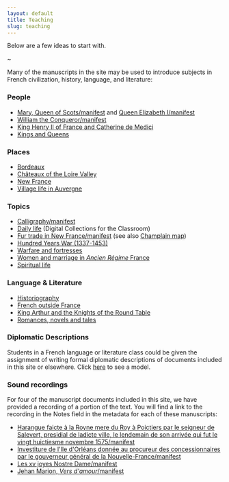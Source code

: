 ```yaml
---
layout: default
title: Teaching
slug: teaching
---
```


Below are a few ideas to start with.

~

Many of the manuscripts in the site may be used to introduce subjects in French civilization, history, language, and literature:

### People
- [Mary, Queen of Scots/manifest](https://centerfordigitalhumanities.github.io/Newberry-French-paleography/www/record.html?id=https://iiif.library.utoronto.ca/presentation/v2/paleography:461#page/1/mode/1up) and [Queen Elizabeth I/manifest](https://centerfordigitalhumanities.github.io/Newberry-French-paleography/www/record.html?id=https://iiif.library.utoronto.ca/presentation/v2/paleography:430#page/1/mode/1up)
- [William the Conqueror/manifest](https://centerfordigitalhumanities.github.io/Newberry-French-paleography/www/record.html?id=https://iiif.library.utoronto.ca/presentation/v2/paleography:1817#page/1/mode/1up)
- [King Henry II of France and Catherine de Medici](https://paleography.library.utoronto.ca/islandora/search/catch_all_fields_mt%3A%28%22Henry%20II%22%29)
- [Kings and Queens](https://paleography.library.utoronto.ca/islandora/search/catch_all_fields_mt%3A%28king%20queen%29)

### Places

- [Bordeaux](https://paleography.library.utoronto.ca/islandora/search/bordeaux?type=dismax)
- [Châteaux of the Loire Valley](https://paleography.library.utoronto.ca/islandora/search/catch_all_fields_mt%3A%28loire%20valley%29?f[0]=-entity_type%3A%22node%22&sort=mods_originInfo_qualifier_approximate_dateIssued_s%20asc)
- [New France](https://paleography.library.utoronto.ca/islandora/search/new%20france?type=dismax&f%5B0%5D=mods_subject_geographic_ms%3A%22New\%20France%22)
- [Village life in Auvergne](https://paleography.library.utoronto.ca/islandora/search/catch_all_fields_mt%3A%28Auvergne%29?f[0]=-entity_type%3A%22node%22)

### Topics

- [Calligraphy/manifest](https://centerfordigitalhumanities.github.io/Newberry-French-paleography/www/record.html?id=https://iiif.library.utoronto.ca/presentation/v2/paleography:calligraphybooks)
- [Daily life](http://dcc.newberry.org/collections/daily-life-in-early-modern-france) (Digital Collections for the Classroom)
- [Fur trade in New France/manifest](https://centerfordigitalhumanities.github.io/Newberry-French-paleography/www/record.html?id=https://iiif.library.utoronto.ca/presentation/v2/paleography:447#page/1/mode/1up) (see also [Champlain map](http://paleography.library.utoronto.ca/islandora/object/paleography%3A384))
- [Hundred Years War (1337-1453)](https://paleography.library.utoronto.ca/islandora/search/catch_all_fields_mt%3A%28%22hundred%20years%20war%22%29)
- [Warfare and fortresses](https://paleography.library.utoronto.ca/islandora/search/catch_all_fields_mt%3A%28warfare%29?f[0]=-entity_type%3A%22node%22&sort=mods_originInfo_qualifier_approximate_dateIssued_s%20desc)
- [Women and marriage in _Ancien Régime_ France](https://paleography.library.utoronto.ca/islandora/search/catch_all_fields_mt%3A%28marriage%29?sort=mods_originInfo_qualifier_approximate_dateIssued_s%20asc)
- [Spiritual life](https://paleography.library.utoronto.ca/islandora/search/devotional?type=dismax)

### Language & Literature

- [Historiography](https://paleography.library.utoronto.ca/islandora/search/catch_all_fields_mt%3A%28Historiography%29?sort=mods_originInfo_qualifier_approximate_dateIssued_s%20asc)
- [French outside France](https://paleography.library.utoronto.ca/islandora/search/catch_all_fields_mt%3A%28foreign%29?sort=mods_originInfo_qualifier_approximate_dateIssued_s%20asc)
- [King Arthur and the Knights of the Round Table](https://paleography.library.utoronto.ca/islandora/search/arthurian?type=dismax)
- [Romances, novels and tales](https://paleography.library.utoronto.ca/islandora/search/catch_all_fields_mt%3A%28narrative%29?sort=mods_originInfo_qualifier_approximate_dateIssued_s%20asc)

### Diplomatic Descriptions

Students in a French language or literature class could be given the assignment of writing formal diplomatic descriptions of documents included in this site or elsewhere. Click [here](https://paleography.library.utoronto.ca/sites/default/files/diplomatic_description.png) to see a model.

### Sound recordings

For four of the manuscript documents included in this site, we have provided a recording of a portion of the text. You will find a link to the recording in the Notes field in the metadata for each of these manuscripts:

- [Harangue faicte à la Royne mere du Roy à Poictiers par le seigneur de Salevert, presidial de ladicte ville, le lendemain de son arrivée qui fut le vingt huictiesme novembre 1575/manifest](https://centerfordigitalhumanities.github.io/Newberry-French-paleography/www/record.html?id=https://iiif.library.utoronto.ca/presentation/v2/paleography:429/manifest)
- [Investiture de l'Ile d'Orléans donnée au procureur des concessionnaires par le gouverneur général de la Nouvelle-France/manifest](https://centerfordigitalhumanities.github.io/Newberry-French-paleography/www/record.html?id=https://iiif.library.utoronto.ca/presentation/v2/paleography:443/manifest)
- [Les xv joyes Nostre Dame/manifest](https://centerfordigitalhumanities.github.io/Newberry-French-paleography/www/record.html?id=https://iiif.library.utoronto.ca/presentation/v2/paleography:404/manifest)
- [Jehan Marion, _Vers d'amour_/manifest](https://centerfordigitalhumanities.github.io/Newberry-French-paleography/www/record.html?id=https://iiif.library.utoronto.ca/presentation/v2/paleography:462/manifest#003a7648-d745-4300-94e9-3bddea9a292f)
